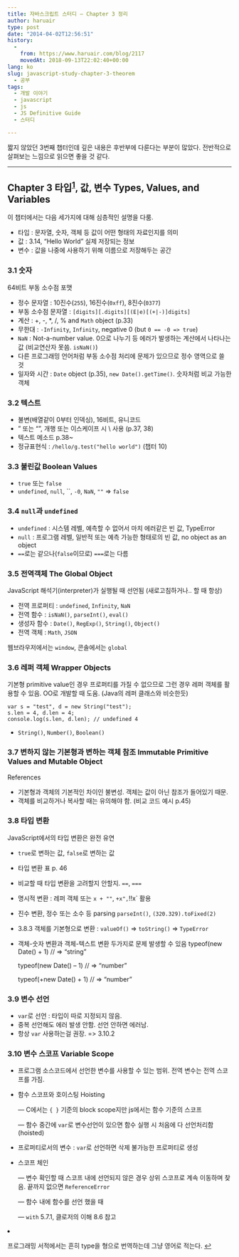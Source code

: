 ```yaml
---
title: 자바스크립트 스터디 – Chapter 3 정리
author: haruair
type: post
date: "2014-04-02T12:56:51"
history:
  - 
    from: https://www.haruair.com/blog/2117
    movedAt: 2018-09-13T22:02:40+00:00
lang: ko
slug: javascript-study-chapter-3-theorem
  - 공부
tags:
  - 개발 이야기
  - javascript
  - js
  - JS Definitive Guide
  - 스터디

---
```

짧지 않았던 3번째 챕터인데 깊은 내용은 후반부에 다룬다는 부분이 많았다. 전반적으로 살펴보는 느낌으로 읽으면 좋을 것 같다.

* * *

## Chapter 3 타입<sup id="fnref-2117-1"><a href="#fn-2117-1" rel="footnote">1</a></sup>, 값, 변수 Types, Values, and Variables

이 챕터에서는 다음 세가지에 대해 심층적인 설명을 다룸.

  * 타입 : 문자열, 숫자, 객체 등 값이 어떤 형태의 자료인지를 의미
  * 값 : 3.14, &#8220;Hello World&#8221; 실제 저장되는 정보
  * 변수 : 값을 나중에 사용하기 위해 이름으로 저장해두는 공간

<!--more-->

### 3.1 숫자

64비트 부동 소수점 포맷

  * 정수 문자열 : 10진수(`255`), 16진수(`0xff`), 8진수(`0377`)
  * 부동 소수점 문자열 : `[digits][.digits][(E|e)[(+|-)]digits]`
  * 계산 : +, -, *, /, % and `Math` object (p.33)
  * 무한대 : `-Infinity`, `Infinity`, negative 0 (but `0 == -0 => true`)
  * `NaN` : Not-a-number value. 0으로 나누기 등 에러가 발생하는 계산에서 나타나는 값 (비교연산자 못씀. `isNaN()`)
  * 다른 프로그래밍 언어처럼 부동 소수점 처리에 문제가 있으므로 정수 영역으로 쓸 것
  * 일자와 시간 : `Date` object (p.35), `new Date().getTime()`. 숫자처럼 비교 가능한 객체

### 3.2 텍스트

  * 불변(배열같이 0부터 인덱싱), 16비트, 유니코드
  * &#8221; 또는 &#8220;&#8221;, 개행 또는 이스케이프 시 \ 사용 (p.37, 38)
  * 텍스트 메소드 p.38~
  * 정규표현식 : `/hello/g.test("hello world")` (챕터 10)

### 3.3 불린값 Boolean Values

  * `true` 또는 `false`
  * `undefined`, `null`, ``, `-0`, `NaN`, `""` => `false`

### 3.4 `null`과 `undefined`

  * `undefined` : 시스템 레벨, 예측할 수 없어서 마치 에러같은 빈 값, TypeError
  * `null` : 프로그램 레벨, 일반적 또는 예측 가능한 형태로의 빈 값, no object as an object
  * `==`로는 같으나(`false`이므로) `===`로는 다름

### 3.5 전역객체 The Global Object

JavaScript 해석기(interpreter)가 실행될 때 선언됨 (새로고침하거나.. 할 때 항상)

  * 전역 프로퍼티 : `undefined`, `Infinity`, `NaN`
  * 전역 함수 : `isNaN()`, `parseInt()`, `eval()`
  * 생성자 함수 : `Date()`, `RegExp()`, `String()`, `Object()`
  * 전역 객체 : `Math`, `JSON`

웹브라우저에서는 `window`, 콘솔에서는 `global`

### 3.6 레퍼 객체 Wrapper Objects

기본형 primitive value인 경우 프로퍼티를 가질 수 없으므로 그런 경우 레퍼 객체를 활용할 수 있음. OO로 개발할 때 도움. (Java의 레퍼 클래스와 비슷한듯)

    var s = "test", d = new String("test");
    s.len = 4, d.len = 4;
    console.log(s.len, d.len); // undefined 4
    

  * `String()`, `Number()`, `Boolean()`

### 3.7 변하지 않는 기본형과 변하는 객체 참조 Immutable Primitive Values and Mutable Object

References

  * 기본형과 객체의 기본적인 차이인 불변성. 객체는 값이 아닌 참조가 들어있기 때문.
  * 객체를 비교하거나 복사할 때는 유의해야 함. (비교 코드 예시 p.45)

### 3.8 타입 변환

JavaScript에서의 타입 변환은 완전 유연

  * `true`로 변하는 값, `false`로 변하는 값
  * 타입 변환 표 p. 46
  * 비교할 때 타입 변환을 고려할지 안할지. `==`, `===`
  * 명시적 변환 : 레퍼 객체 또는 `x + ""`, `+x",`!!x\` 활용
  * 진수 변환, 정수 또는 소수 등 parsing `parseInt()`, `(320.329).toFixed(2)`
  * 3.8.3 객체를 기본형으로 변환 : `valueOf()` => `toString()` => `TypeError`
  * 객체-숫자 변환과 객체-텍스트 변환 두가지로 문제 발생할 수 있음 
    typeof(new Date() + 1) // => &#8220;string&#8221;
  
    typeof(new Date() &#8211; 1) // => &#8220;number&#8221;
  
    typeof(+new Date() + 1) // => &#8220;number&#8221;

### 3.9 변수 선언

  * `var`로 선언 : 타입이 따로 지정되지 않음.
  * 중복 선언해도 에러 발생 안함. 선언 안하면 에러남.
  * 항상 `var` 사용하는걸 권장. => 3.10.2

### 3.10 변수 스코프 Variable Scope

  * 프로그램 소스코드에서 선언한 변수를 사용할 수 있는 범위. 전역 변수는 전역 스코프를 가짐.
  * 함수 스코프와 호이스팅 Hoisting
  
    &#8212; C에서는 `{ }` 기준의 block scope지만 js에서는 함수 기준의 스코프
  
    &#8212; 함수 중간에 `var`로 변수선언이 있으면 함수 실행 시 처음에 다 선언처리함 (hoisted)
  * 프로퍼티로서의 변수 : `var`로 선언하면 삭제 불가능한 프로퍼티로 생성
  * 스코프 체인
  
    &#8212; 변수 확인할 때 스코프 내에 선언되지 않은 경우 상위 스코프로 계속 이동하며 찾음. 끝까지 없으면 `ReferenceError`
  
    &#8212; 함수 내에 함수를 선언 했을 때
  
    &#8212; `with` 5.7.1, 클로저의 이해 8.6 참고

<li id="fn-2117-1">
  <p>
    프로그래밍 서적에서는 흔히 type을 형으로 번역하는데 그냥 영어로 적는다.&#160;<a href="#fnref-2117-1" rev="footnote">&#8617;</a> </fn></footnotes>